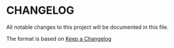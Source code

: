 # CHANGELOG

All notable changes to this project will be documented in this file.

The format is based on [Keep a Changelog](https://keepachangelog.com/en/1.0.0/)
